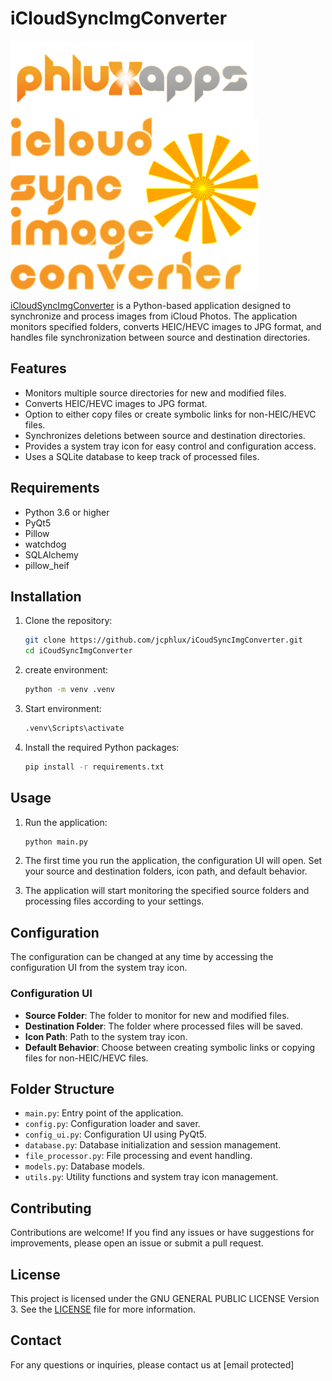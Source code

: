 
# iCloudSyncImgConverter

<img src="imgs/PhluxApps.svg" alt="iCloudSyncImgConverter Logo" height="120">

<img src="imgs/icsic_logo.svg" alt="iCloudSyncImgConverter Logo" height="275">

[iCloudSyncImgConverter](https://github.com/jcphlux/iCoudSyncImgConverter) is a Python-based application designed to synchronize and process images from iCloud Photos. The application monitors specified folders, converts HEIC/HEVC images to JPG format, and handles file synchronization between source and destination directories.

## Features

- Monitors multiple source directories for new and modified files.
- Converts HEIC/HEVC images to JPG format.
- Option to either copy files or create symbolic links for non-HEIC/HEVC files.
- Synchronizes deletions between source and destination directories.
- Provides a system tray icon for easy control and configuration access.
- Uses a SQLite database to keep track of processed files.

## Requirements

- Python 3.6 or higher
- PyQt5
- Pillow
- watchdog
- SQLAlchemy
- pillow_heif

## Installation

1. Clone the repository:

    ```sh
    git clone https://github.com/jcphlux/iCoudSyncImgConverter.git
    cd iCoudSyncImgConverter
    ```

2. create environment:

    ```sh
    python -m venv .venv
    ```

3. Start environment:

    ```sh
    .venv\Scripts\activate
    ```

4. Install the required Python packages:

    ```sh
    pip install -r requirements.txt
    ```

## Usage

1. Run the application:

    ```sh
    python main.py
    ```

2. The first time you run the application, the configuration UI will open. Set your source and destination folders, icon path, and default behavior.

3. The application will start monitoring the specified source folders and processing files according to your settings.

## Configuration

The configuration can be changed at any time by accessing the configuration UI from the system tray icon.

### Configuration UI

- **Source Folder**: The folder to monitor for new and modified files.
- **Destination Folder**: The folder where processed files will be saved.
- **Icon Path**: Path to the system tray icon.
- **Default Behavior**: Choose between creating symbolic links or copying files for non-HEIC/HEVC files.

## Folder Structure

- `main.py`: Entry point of the application.
- `config.py`: Configuration loader and saver.
- `config_ui.py`: Configuration UI using PyQt5.
- `database.py`: Database initialization and session management.
- `file_processor.py`: File processing and event handling.
- `models.py`: Database models.
- `utils.py`: Utility functions and system tray icon management.

## Contributing

Contributions are welcome! If you find any issues or have suggestions for improvements, please open an issue or submit a pull request.

## License

This project is licensed under the GNU GENERAL PUBLIC LICENSE Version 3. See the [LICENSE](LICENSE) file for more information.

## Contact

For any questions or inquiries, please contact us at [email protected]
